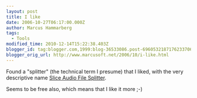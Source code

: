 ```yaml
---
layout: post
title: I like
date: 2006-10-27T06:17:00.000Z
author: Marcus Hammarberg
tags:
  - Tools
modified_time: 2010-12-14T15:22:38.403Z
blogger_id: tag:blogger.com,1999:blog-36533086.post-6960532187176233706
blogger_orig_url: http://www.marcusoft.net/2006/10/i-like.html
---
```


Found
a "splitter" (the technical term I presume) that I liked, with the very
descriptive name
[Slice Audio File
Splitter](http://www.nch.com.au/splitter/index.html?ref=google&ref2=slice&gclid=CNLejq3ImIgCFRFOZwodeC1ASg).

Seems to be free also, which means that I like it more ;-)

